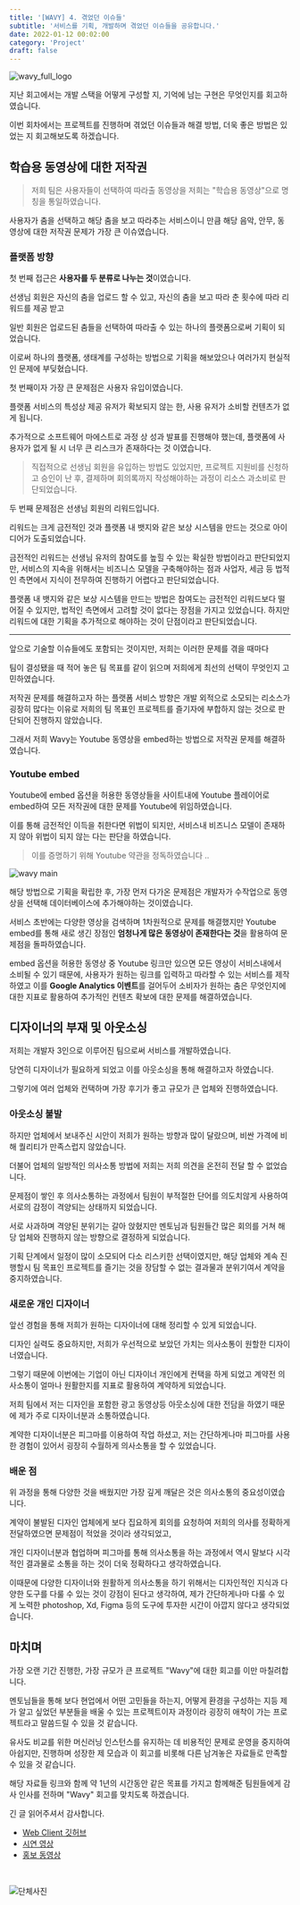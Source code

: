 ```yaml
---
title: '[WAVY] 4. 겪었던 이슈들'
subtitle: '서비스를 기획, 개발하며 겪었던 이슈들을 공유합니다.'
date: 2022-01-12 00:02:00
category: 'Project'
draft: false
---
```


![wavy_full_logo](https://user-images.githubusercontent.com/26461307/148641874-cdb4f826-a5da-43d6-a5fd-3e879dcaa2f4.png)

지난 회고에서는 개발 스택을 어떻게 구성할 지, 기억에 남는 구현은 무엇인지를 회고하였습니다.

이번 회차에서는 프로젝트를 진행하며 겪었던 이슈들과 해결 방법, 더욱 좋은 방법은 있었는 지 회고해보도록 하겠습니다.

## 학습용 동영상에 대한 저작권

> 저희 팀은 사용자들이 선택하여 따라출 동영상을 저희는 "학습용 동영상"으로 명칭을 통일하였습니다.

사용자가 춤을 선택하고 해당 춤을 보고 따라추는 서비스이니 만큼 해당 음악, 안무, 동영상에 대한 저작권 문제가 가장 큰 이슈였습니다.

### 플랫폼 방향

첫 번째 접근은 **사용자를 두 분류로 나누는 것**이였습니다.

선생님 회원은 자신의 춤을 업로드 할 수 있고, 자신의 춤을 보고 따라 춘 횟수에 따라 리워드를 제공 받고

일반 회원은 업로드된 춤들을 선택하여 따라출 수 있는 하나의 플랫폼으로써 기획이 되었습니다.

이로써 하나의 플랫폼, 생태계를 구성하는 방법으로 기획을 해보았으나 여러가지 현실적인 문제에 부딪혔습니다.

첫 번째이자 가장 큰 문제점은 사용자 유입이였습니다.

플랫폼 서비스의 특성상 제공 유저가 확보되지 않는 한, 사용 유저가 소비할 컨텐츠가 없게 됩니다.

추가적으로 소프트웨어 마에스트로 과정 상 성과 발표를 진행해야 했는데, 플랫폼에 사용자가 없게 될 시 너무 큰 리스크가 존재하다는 것 이였습니다.

> 직접적으로 선생님 회원을 유입하는 방법도 있었지만, 프로젝트 지원비를 신청하고 승인이 난 후, 결제하며 회의록까지 작성해야하는 과정이 리소스 과소비로 판단되었습니다.

두 번째 문제점은 선생님 회원의 리워드입니다.

리워드는 크게 금전적인 것과 플랫폼 내 뱃지와 같은 보상 시스템을 만드는 것으로 아이디어가 도출되었습니다.

금전적인 리워드는 선생님 유저의 참여도를 높힐 수 있는 확실한 방법이라고 판단되었지만, 서비스의 지속을 위해서는 비즈니스 모델을 구축해야하는 점과 사업자, 세금 등 법적인 측면에서 지식이 전무하여 진행하기 어렵다고 판단되었습니다.

플랫폼 내 뱃지와 같은 보상 시스템을 만드는 방법은 참여도는 금전적인 리워드보다 떨어질 수 있지만, 법적인 측면에서 고려할 것이 없다는 장점을 가지고 있었습니다. 하지만 리워드에 대한 기획을 추가적으로 해야하는 것이 단점이라고 판단되었습니다.

---

앞으로 기술할 이슈들에도 포함되는 것이지만, 저희는 이러한 문제를 겪을 때마다

팀이 결성됐을 때 적어 놓은 팀 목표를 같이 읽으며 저희에게 최선의 선택이 무엇인지 고민하였습니다.

저작권 문제를 해결하고자 하는 플랫폼 서비스 방향은 개발 외적으로 소모되는 리소스가 굉장히 많다는 이유로 저희의 팀 목표인 프로젝트를 즐기자에 부합하지 않는 것으로 판단되어 진행하지 않았습니다.

그래서 저희 Wavy는 Youtube 동영상을 embed하는 방법으로 저작권 문제를 해결하였습니다.

### Youtube embed

Youtube에 embed 옵션을 허용한 동영상들을 사이트내에 Youtube 플레이어로 embed하여 모든 저작권에 대한 문제를 Youtube에 위임하였습니다.

이를 통해 금전적인 이득을 취한다면 위법이 되지만, 서비스내 비즈니스 모델이 존재하지 않아 위법이 되지 않는 다는 판단을 하였습니다.

> 이를 증명하기 위해 Youtube 약관을 정독하였습니다 ..

![wavy main](https://user-images.githubusercontent.com/26461307/140163003-00b4cc90-82e9-45e7-849e-24929dfab220.gif)

해당 방법으로 기획을 확립한 후, 가장 먼저 다가온 문제점은 개발자가 수작업으로 동영상을 선택해 데이터베이스에 추가해야하는 것이였습니다.

서비스 초반에는 다양한 영상을 검색하며 1차원적으로 문제를 해결했지만 Youtube embed를 통해 새로 생긴 장점인 **엄청나게 많은 동영상이 존재한다는 것**을 활용하여 문제점을 돌파하였습니다.

embed 옵션을 허용한 동영상 중 Youtube 링크만 있으면 모든 영상이 서비스내에서 소비될 수 있기 때문에, 사용자가 원하는 링크를 입력하고 따라할 수 있는 서비스를 제작하였고 이를 **Google Analytics 이벤트**를 걸어두어 소비자가 원하는 춤은 무엇인지에 대한 지표로 활용하여 추가적인 컨텐츠 확보에 대한 문제를 해결하였습니다.

## 디자이너의 부재 및 아웃소싱

저희는 개발자 3인으로 이루어진 팀으로써 서비스를 개발하였습니다.

당연히 디자이너가 필요하게 되었고 이를 아웃소싱을 통해 해결하고자 하였습니다.

그렇기에 여러 업체와 컨택하며 가장 후기가 좋고 규모가 큰 업체와 진행하였습니다.

### 아웃소싱 불발

하지만 업체에서 보내주신 시안이 저희가 원하는 방향과 많이 달랐으며, 비싼 가격에 비해 퀄리티가 만족스럽지 않았습니다.

더불어 업체의 일방적인 의사소통 방법에 저희는 저희 의견을 온전히 전달 할 수 없었습니다.

문제점이 쌓인 후 의사소통하는 과정에서 팀원이 부적절한 단어를 의도치않게 사용하여 서로의 감정이 격양되는 상태까지 되었습니다.

서로 사과하며 격양된 분위기는 갈아 앉혔지만 멘토님과 팀원들간 많은 회의를 거쳐 해당 업체와 진행하지 않는 방향으로 결정하게 되었습니다.

기획 단계에서 일정이 많이 소모되어 다소 리스키한 선택이였지만, 해당 업체와 계속 진행할시 팀 목표인 프로젝트를 즐기는 것을 장담할 수 없는 결과물과 분위기여서 계약을 중지하였습니다.

### 새로운 개인 디자이너

앞선 경험을 통해 저희가 원하는 디자이너에 대해 정리할 수 있게 되었습니다.

디자인 실력도 중요하지만, 저희가 우선적으로 보았던 가치는 의사소통이 원할한 디자이너였습니다.

그렇기 때문에 이번에는 기업이 아닌 디자이너 개인에게 컨택을 하게 되었고 계약전 의사소통이 얼마나 원활한지를 지표로 활용하여 계약하게 되었습니다.

저희 팀에서 저는 디자인을 포함한 광고 동영상등 아웃소싱에 대한 전담을 하였기 때문에 제가 주로 디자이너분과 소통하였습니다.

계약한 디자이너분은 피그마를 이용하여 작업 하셨고, 저는 간단하게나마 피그마를 사용한 경험이 있어서 굉장히 수월하게 의사소통을 할 수 있었습니다.

### 배운 점

위 과정을 통해 다양한 것을 배웠지만 가장 깊게 깨달은 것은 의사소통의 중요성이였습니다.

계약이 불발된 디자인 업체에게 보다 집요하게 회의를 요청하여 저희의 의사를 정확하게 전달하였으면 문제점이 적었을 것이라 생각되었고,

개인 디자이너분과 협업하며 피그마를 통해 의사소통을 하는 과정에서 역시 말보다 시각적인 결과물로 소통을 하는 것이 더욱 정확하다고 생각하였습니다.

이때문에 다양한 디자이너와 원활하게 의사소통을 하기 위해서는 디자인적인 지식과 다양한 도구를 다룰 수 있는 것이 강점이 된다고 생각하여, 제가 간단하게나마 다룰 수 있게 노력한 photoshop, Xd, Figma 등의 도구에 투자한 시간이 아깝지 않다고 생각되었습니다.

## 마치며

가장 오랜 기간 진행한, 가장 규모가 큰 프로젝트 "Wavy"에 대한 회고를 이만 마칠려합니다.

멘토님들을 통해 보다 현업에서 어떤 고민들을 하는지, 어떻게 환경을 구성하는 지등 제가 알고 싶었던 부분들을 배울 수 있는 프로젝트이자 과정이라 굉장히 애착이 가는 프로젝트라고 말씀드릴 수 있을 것 같습니다.

유사도 비교를 위한 머신러닝 인스턴스를 유지하는 데 비용적인 문제로 운영을 중지하여 아쉽지만, 진행하며 성장한 제 모습과 이 회고를 비롯해 다른 남겨놓은 자료들로 만족할 수 있을 것 같습니다.

해당 자료들 링크와 함께 약 1년의 시간동안 같은 목표를 가지고 함께해준 팀원들에게 감사 인사를 전하며 "Wavy" 회고를 맞치도록 하겠습니다.

긴 글 읽어주셔서 감사합니다.

- [Web Client 깃허브](https://github.com/EO2-WAVY/WavyFrontend)
- [시연 영상](https://www.youtube.com/watch?v=MYtoSIxjS7Y)
- [홍보 동영상](https://drive.google.com/file/d/1AAZCyyrcsokhkVQlJFc6zzLnKSMQpR3D/view?usp=sharing)

<br/>

![단체사진](https://user-images.githubusercontent.com/26461307/149136852-a926397d-9261-48d7-a40d-5b6f57aea67e.jpeg)
